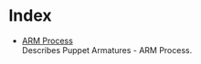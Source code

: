Index
=====
<!-- Provide an index list of documents with brief reading instructions/why that document is included -->
* [ARM Process](arm.md)  
  Describes Puppet Armatures - ARM Process.
<!-- UNUSED  
* [Evaluation](evaluation.md)  
  Helps the user evaluate/make decisions about alternatives in the proposal by calling them out.
* [Recommendation](recommendation.md)  
  What is recommended (selection of options).
* [Implementation](implementation.md)  
  A description of an exploratory/reference implementation of the proposal
* [Alternatives](alternatives.md)  
  A description of investigated alternatives with rationale (why they were considered, and why they were not
  recommended.
* [Spinoffs / Future ideas](spinoff.md)  
  A description of spinoff results and future ideas.
--> 
